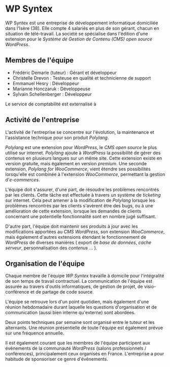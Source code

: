 # WP Syntex

WP Syntex est une entreprise de développement informatique domiciliée dans l'Isère (38). Elle compte 4 salariés en plus de son gérant, chacun en situation de télé-travail. La société se spécialise dans l'édition d'une extension pour le *Système de Gestion de Contenu (CMS)* *open source* *WordPress*.

## Membres de l'équipe

- Frédéric Demarle (tuteur) : Gérant et développeur
- Christelle Drevon : Testeuse en qualité et technicienne de support
- Emmanuel Hesry : Développeur
- Marianne Honczaruk : Développeuse
- Sylvain Schellenberger : Développeur

Le service de comptabilité est externalisé à 

## Activité de l'entreprise

L'activité de l'entreprise se concentre sur l'évolution, la maintenance et l'assistance technique pour son produit *Polylang*.

*Polylang* est une extension pour *WordPress*, le *CMS* *open source* le plus utilisé sur internet. *Polylang* ajoute à *WordPress* la possibilité de gérer des contenus en plusieurs langues sur un même site. Cette extension existe en version gratuite, mais également en version *premium*. Une seconde extension, *Polylang for WooCommerce*, vient étendre ses possibilités lorsqu'elle est combinée à l'extension *WooCommerce*, permettant la gestion d'*e-commerces*.

L'équipe doit s'assurer, d'une part, de résoudre les problèmes rencontrés par les clients. Cette tâche est effectuée à travers un système de *ticketing* sur internet. Cela peut amener à la modification de *Polylang* lorsque les problèmes rencontrés par les clients s'avèrent être des bugs, ou à une amélioration de cette extension, lorsque les demandes de clients concernant une potentielle fonctionnalité sont en nombre jugé suffisant.

D'autre part, l'équipe doit maintenir ses produits à jour avec les modifications apportées au *CMS* *WordPress*, son extension *WooCommerce*, mais également d'autres extensions étendant le fonctionnement de *WordPress* de diverses manières ( export de *base de données*, *cache serveur*, personnalisation des *contenus* ... ).

## Organisation de l'équipe

Chaque membre de l'équipe *WP Syntex* travaille à domicile pour l'intégralité de son temps de travail contractuel. La communication de l'équipe est assurée au travers d'outils informatiques, de gestion de projet, de visio-conférence et de partage de code source.

L'équipe se retrouve lors d'un point quotidien, mais également d'une réunion hebdomadaire durant laquelle les questions d'organisation et de communication (aussi bien interne qu'externe) sont abordées.

Deux points techniques par semaine sont organisé entre le tuteur et les alternants. Une réunion présentielle de toute l'équipe est également prévue sur une fréquence annuelle.

Il est également courant que les membres de l'équipe participent aux événements de la communauté *WordPress* (salons professionnels / conférences), principalement ceux organisés en France. L'entreprise a pour habitude de sponsoriser ce genre d'événements.